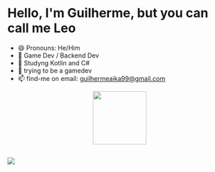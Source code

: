 # Hello, I'm Guilherme, but you can call me Leo

- 😄 Pronouns: He/Him
- 🔭 Game Dev / Backend Dev
- 🌱 Studyng Kotlin and C#
- 👾 trying to be a gamedev  
- 📫 find-me on email: guilhermeaika99@gmail.com




<div align="center">
  <a href="https://github.com/gleocadi0">
  <img height="120em" src="https://github-readme-stats.vercel.app/api?username=le0cadio&show_icons=false&theme=dark&include_all_commits=true&count_private=true"/>
</div>
  
  ##
  
  <a href = "mailto:guilhermeaika99@gmail.com"><img src="https://img.shields.io/badge/-Gmail-%23333?style=for-the-badge&logo=gmail&logoColor=white" target="_blank"></a>
